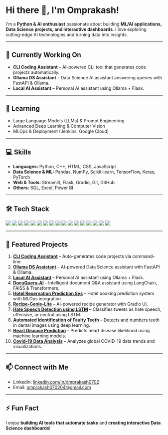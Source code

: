 # Hi there 👋, I'm Omprakash!

I'm a **Python & AI enthusiast** passionate about building **ML/AI applications, Data Science projects, and interactive dashboards**. I love exploring cutting-edge AI technologies and turning data into insights.

---

## 🔭 Currently Working On
- **CLI Coding Assistant** – AI-powered CLI tool that generates code projects automatically.  
- **Ollama DS Assistant** – Data Science AI assistant answering queries with FastAPI & Ollama.  
- **Local AI Assistant** – Personal AI assistant using Ollama + Flask.  

---

## 🌱 Learning
- Large Language Models (LLMs) & Prompt Engineering  
- Advanced Deep Learning & Computer Vision  
- MLOps & Deployment (Jenkins, Google Cloud)  

---

## 💻 Skills
- **Languages:** Python, C++, HTML, CSS, JavaScript  
- **Data Science & ML:** Pandas, NumPy, Scikit-learn, TensorFlow, Keras, PyTorch  
- **Web & Tools:** Streamlit, Flask, Gradio, Git, GitHub  
- **Others:** SQL, Excel, Power BI  

---

## 🛠️ Tech Stack
<p>
  <img src="https://img.shields.io/badge/Python-3776AB?style=for-the-badge&logo=python&logoColor=white" />
  <img src="https://img.shields.io/badge/C++-00599C?style=for-the-badge&logo=c%2B%2B&logoColor=white" />
  <img src="https://img.shields.io/badge/HTML5-E34F26?style=for-the-badge&logo=html5&logoColor=white" />
  <img src="https://img.shields.io/badge/CSS3-1572B6?style=for-the-badge&logo=css3&logoColor=white" />
  <img src="https://img.shields.io/badge/JavaScript-F7DF1E?style=for-the-badge&logo=javascript&logoColor=black" />
  <img src="https://img.shields.io/badge/TensorFlow-FF6F00?style=for-the-badge&logo=tensorflow&logoColor=white" />
  <img src="https://img.shields.io/badge/Keras-D00000?style=for-the-badge&logo=keras&logoColor=white" />
  <img src="https://img.shields.io/badge/PyTorch-EE4C2C?style=for-the-badge&logo=PyTorch&logoColor=white" />
  <img src="https://img.shields.io/badge/Pandas-150458?style=for-the-badge&logo=pandas&logoColor=white" />
  <img src="https://img.shields.io/badge/NumPy-013243?style=for-the-badge&logo=numpy&logoColor=white" />
  <img src="https://img.shields.io/badge/Scikit-learn-F7931E?style=for-the-badge&logo=scikit-learn&logoColor=white" />
  <img src="https://img.shields.io/badge/SQL-003B57?style=for-the-badge&logo=sql&logoColor=white" />
  <img src="https://img.shields.io/badge/Streamlit-FF4B4B?style=for-the-badge&logo=streamlit&logoColor=white" />
  <img src="https://img.shields.io/badge/Flask-000000?style=for-the-badge&logo=flask&logoColor=white" />
  <img src="https://img.shields.io/badge/Gradio-00B37C?style=for-the-badge&logo=gradio&logoColor=white" />
  <img src="https://img.shields.io/badge/Git-F05032?style=for-the-badge&logo=git&logoColor=white" />
  <img src="https://img.shields.io/badge/GitHub-181717?style=for-the-badge&logo=github&logoColor=white" />
</p>

---

## 📂 Featured Projects

1. **[CLI Coding Assistant](https://github.com/omprakash0702/cli-coding-assistant)** – Auto-generates code projects via command-line.  
2. **[Ollama DS Assistant](https://github.com/omprakash0702/ollama-ds-assistant)** – AI-powered Data Science assistant with FastAPI & Ollama.  
3. **[Local AI Assistant](https://github.com/omprakash0702/local-ai-assistant)** – Personal AI assistant using Ollama + Flask.  
4. **[DocuQuery-AI](https://github.com/omprakash0702/DocuQuery-AI)** – Intelligent document Q&A assistant using LangChain, FAISS & Transformers.  
5. **[Hotel Reservation Prediction Sys](https://github.com/omprakash0702/Hotel_reservation_prediction_Sys)** – Hotel booking prediction system with MLOps integration.  
6. **[Recipe-Genie-Lite](https://github.com/omprakash0702/Recipe-Genie-Lite)** – AI-powered recipe generator with Gradio UI.  
7. **[Hate Speech Detection using LSTM](https://github.com/omprakash0702/Hate_speech_detection_using_LSTM)** – Classifies tweets as hate speech, offensive, or neutral using LSTM.  
8. **[Automated Identification of Faulty Teeth](https://github.com/omprakash0702/Automated_Identification_of_faulty_teeth)** – Detects and numbers teeth in dental images using deep learning.  
9. **[Heart Disease Prediction](https://github.com/omprakash0702/Heart-Disease-Prediction)** – Predicts heart disease likelihood using machine learning models.  
10. **[Covid-19 Data Analysis](https://github.com/omprakash0702/Covid-19-Data-Analysis)** – Analyzes global COVID-19 data trends and visualizations.

---

## 📫 Connect with Me
- LinkedIn: [linkedin.com/in/omprakash0702](https://www.linkedin.com/in/omprakash0702)  
- Email: omprakash070204@gmail.com  

---

## ⚡ Fun Fact
I enjoy **building AI tools that automate tasks** and **creating interactive Data Science dashboards**!
